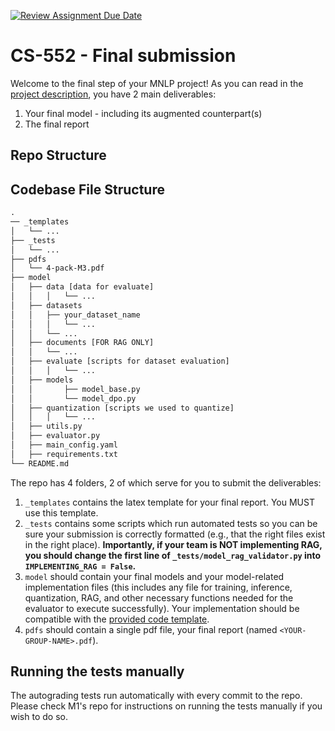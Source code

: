 [![Review Assignment Due Date](https://classroom.github.com/assets/deadline-readme-button-24ddc0f5d75046c5622901739e7c5dd533143b0c8e959d652212380cedb1ea36.svg)](https://classroom.github.com/a/NXyI9KHk)
# CS-552 - Final submission

Welcome to the final step of your MNLP project! As you can read in the [project description](https://docs.google.com/document/d/1SP8SCHPOZZGEhs2ay-38FjedRE1bS9Q99VJb28eHoYk/edit?usp=sharing), you have 2 main deliverables: 
1. Your final model - including its augmented counterpart(s)
3. The final report


## Repo Structure

## Codebase File Structure

```txt
.
── _templates
│   └── ...
├── _tests
│   └── ...
├── pdfs
│   └── 4-pack-M3.pdf
├── model
│   ├── data [data for evaluate]
│   │   │   └── ...
│   ├── datasets
│   │   ├── your_dataset_name
│   │   │   └── ...
│   │   └── ...
│   ├── documents [FOR RAG ONLY]
│   │   └── ...
│   ├── evaluate [scripts for dataset evaluation]
│   │   │   └── ...
│   ├── models
│   │       ├── model_base.py
│   │       └── model_dpo.py
│   ├── quantization [scripts we used to quantize]
│   │   │   └── ...
│   ├── utils.py
│   ├── evaluator.py
│   ├── main_config.yaml
│   ├── requirements.txt
└── README.md
```

The repo has 4 folders, 2 of which serve for you to submit the deliverables:
1. `_templates` contains the latex template for your final report. You MUST use this template.
2. `_tests` contains some scripts which run automated tests so you can be sure your submission is correctly formatted (e.g., that the right files exist in the right place). **Importantly, if your team is NOT implementing RAG, you should change the first line of `_tests/model_rag_validator.py` into `IMPLEMENTING_RAG = False`.**
3. `model` should contain your final models and your model-related implementation files (this includes any file for training, inference, quantization, RAG, and other necessary functions needed for the evaluator to execute successfully). Your implementation should be compatible with the [provided code template](https://github.com/CS-552/project-code-2024).
4. `pdfs` should contain a single pdf file, your final report (named `<YOUR-GROUP-NAME>.pdf`).

## Running the tests manually
The autograding tests run automatically with every commit to the repo. Please check M1's repo for instructions on running the tests manually if you wish to do so.
